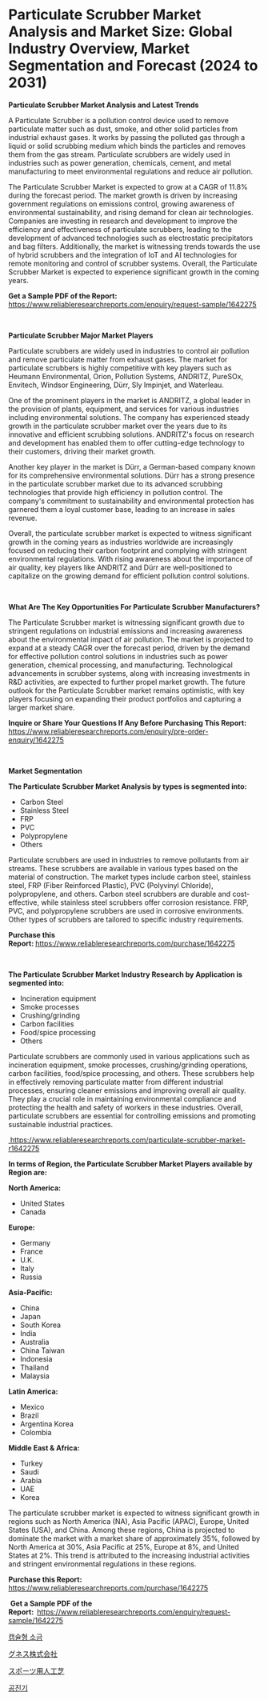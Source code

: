 <p><h1>Particulate Scrubber Market Analysis and Market Size: Global Industry Overview, Market Segmentation and Forecast (2024 to 2031)</h1></p><p><strong>Particulate Scrubber Market Analysis and Latest Trends</strong></p>
<p><p>A Particulate Scrubber is a pollution control device used to remove particulate matter such as dust, smoke, and other solid particles from industrial exhaust gases. It works by passing the polluted gas through a liquid or solid scrubbing medium which binds the particles and removes them from the gas stream. Particulate scrubbers are widely used in industries such as power generation, chemicals, cement, and metal manufacturing to meet environmental regulations and reduce air pollution.</p><p>The Particulate Scrubber Market is expected to grow at a CAGR of 11.8% during the forecast period. The market growth is driven by increasing government regulations on emissions control, growing awareness of environmental sustainability, and rising demand for clean air technologies. Companies are investing in research and development to improve the efficiency and effectiveness of particulate scrubbers, leading to the development of advanced technologies such as electrostatic precipitators and bag filters. Additionally, the market is witnessing trends towards the use of hybrid scrubbers and the integration of IoT and AI technologies for remote monitoring and control of scrubber systems. Overall, the Particulate Scrubber Market is expected to experience significant growth in the coming years.</p></p>
<p><strong>Get a Sample PDF of the Report:&nbsp;</strong> <a href="https://www.reliableresearchreports.com/enquiry/request-sample/1642275">https://www.reliableresearchreports.com/enquiry/request-sample/1642275</a></p>
<p>&nbsp;</p>
<p><strong>Particulate Scrubber Major Market Players</strong></p>
<p><p>Particulate scrubbers are widely used in industries to control air pollution and remove particulate matter from exhaust gases. The market for particulate scrubbers is highly competitive with key players such as Heumann Environmental, Orion, Pollution Systems, ANDRITZ, PureSOx, Envitech, Windsor Engineering, Dürr, Sly Impinjet, and Waterleau.</p><p>One of the prominent players in the market is ANDRITZ, a global leader in the provision of plants, equipment, and services for various industries including environmental solutions. The company has experienced steady growth in the particulate scrubber market over the years due to its innovative and efficient scrubbing solutions. ANDRITZ's focus on research and development has enabled them to offer cutting-edge technology to their customers, driving their market growth.</p><p>Another key player in the market is Dürr, a German-based company known for its comprehensive environmental solutions. Dürr has a strong presence in the particulate scrubber market due to its advanced scrubbing technologies that provide high efficiency in pollution control. The company's commitment to sustainability and environmental protection has garnered them a loyal customer base, leading to an increase in sales revenue.</p><p>Overall, the particulate scrubber market is expected to witness significant growth in the coming years as industries worldwide are increasingly focused on reducing their carbon footprint and complying with stringent environmental regulations. With rising awareness about the importance of air quality, key players like ANDRITZ and Dürr are well-positioned to capitalize on the growing demand for efficient pollution control solutions.</p></p>
<p>&nbsp;</p>
<p><strong>What Are The Key Opportunities For Particulate Scrubber Manufacturers?</strong></p>
<p><p>The Particulate Scrubber market is witnessing significant growth due to stringent regulations on industrial emissions and increasing awareness about the environmental impact of air pollution. The market is projected to expand at a steady CAGR over the forecast period, driven by the demand for effective pollution control solutions in industries such as power generation, chemical processing, and manufacturing. Technological advancements in scrubber systems, along with increasing investments in R&D activities, are expected to further propel market growth. The future outlook for the Particulate Scrubber market remains optimistic, with key players focusing on expanding their product portfolios and capturing a larger market share.</p></p>
<p><strong>Inquire or Share Your Questions If Any Before Purchasing This Report:</strong> <a href="https://www.reliableresearchreports.com/enquiry/pre-order-enquiry/1642275">https://www.reliableresearchreports.com/enquiry/pre-order-enquiry/1642275</a></p>
<p>&nbsp;</p>
<p><strong>Market Segmentation</strong></p>
<p><strong>The Particulate Scrubber Market Analysis by types is segmented into:</strong></p>
<p><ul><li>Carbon Steel</li><li>Stainless Steel</li><li>FRP</li><li>PVC</li><li>Polypropylene</li><li>Others</li></ul></p>
<p><p>Particulate scrubbers are used in industries to remove pollutants from air streams. These scrubbers are available in various types based on the material of construction. The market types include carbon steel, stainless steel, FRP (Fiber Reinforced Plastic), PVC (Polyvinyl Chloride), polypropylene, and others. Carbon steel scrubbers are durable and cost-effective, while stainless steel scrubbers offer corrosion resistance. FRP, PVC, and polypropylene scrubbers are used in corrosive environments. Other types of scrubbers are tailored to specific industry requirements.</p></p>
<p><strong>Purchase this Report:&nbsp;</strong><a href="https://www.reliableresearchreports.com/purchase/1642275">https://www.reliableresearchreports.com/purchase/1642275</a></p>
<p>&nbsp;</p>
<p><strong>The Particulate Scrubber Market Industry Research by Application is segmented into:</strong></p>
<p><ul><li>Incineration equipment</li><li>Smoke processes</li><li>Crushing/grinding</li><li>Carbon facilities</li><li>Food/spice processing</li><li>Others</li></ul></p>
<p><p>Particulate scrubbers are commonly used in various applications such as incineration equipment, smoke processes, crushing/grinding operations, carbon facilities, food/spice processing, and others. These scrubbers help in effectively removing particulate matter from different industrial processes, ensuring cleaner emissions and improving overall air quality. They play a crucial role in maintaining environmental compliance and protecting the health and safety of workers in these industries. Overall, particulate scrubbers are essential for controlling emissions and promoting sustainable industrial practices.</p></p>
<p><a href="https://www.reliableresearchreports.com/particulate-scrubber-market-r1642275">&nbsp;https://www.reliableresearchreports.com/particulate-scrubber-market-r1642275</a></p>
<p><strong>In terms of Region, the Particulate Scrubber Market Players available by Region are:</strong></p>
<p>
    <p> <strong> North America: </strong>
        <ul>
            <li>United States</li>
            <li>Canada</li>
        </ul>
        </p> 
    <p> <strong> Europe: </strong>
        <ul>
            <li>Germany</li>
            <li>France</li>
            <li>U.K.</li>
            <li>Italy</li>
            <li>Russia</li>
        </ul>
        </p> 
    <p> <strong> Asia-Pacific: </strong>
        <ul>
            <li>China</li>
            <li>Japan</li>
            <li>South Korea</li>
            <li>India</li>
            <li>Australia</li>
            <li>China Taiwan</li>
            <li>Indonesia</li>
            <li>Thailand</li>
            <li>Malaysia</li>
        </ul>
        </p> 
    <p> <strong> Latin America: </strong>
        <ul>
            <li>Mexico</li>
            <li>Brazil</li>
            <li>Argentina Korea</li>
            <li>Colombia</li>
        </ul>
        </p> 
    <p> <strong> Middle East & Africa: </strong>
        <ul>
            <li>Turkey</li>
            <li>Saudi</li>
            <li>Arabia</li>
            <li>UAE</li>
            <li>Korea</li>
        </ul>
    </p>
    </p>
<p><p>The particulate scrubber market is expected to witness significant growth in regions such as North America (NA), Asia Pacific (APAC), Europe, United States (USA), and China. Among these regions, China is projected to dominate the market with a market share of approximately 35%, followed by North America at 30%, Asia Pacific at 25%, Europe at 8%, and United States at 2%. This trend is attributed to the increasing industrial activities and stringent environmental regulations in these regions.</p></p>
<p><strong>Purchase this Report: </strong><a href="https://www.reliableresearchreports.com/purchase/1642275">https://www.reliableresearchreports.com/purchase/1642275</a></p>
<p>&nbsp;<strong>Get a Sample PDF of the Report:&nbsp;&nbsp;</strong><a href="https://www.reliableresearchreports.com/enquiry/request-sample/1642275">https://www.reliableresearchreports.com/enquiry/request-sample/1642275</a></p>
<p><strong></strong></p>
<p><p><a href="https://medium.com/@estelwisozk1/%EC%86%8C%EA%B8%88-%EC%8B%9C%EC%9E%A5%EC%9D%80-2031%EB%85%84%EA%B9%8C%EC%A7%80%EC%9D%98-%EC%8B%9C%EC%9E%A5-%EC%A0%90%EC%9C%A0%EC%9C%A8-%EA%B7%9C%EB%AA%A8-%EB%B0%8F-%EC%98%88%EC%83%81%EB%90%9C-%EC%98%88%EC%B8%A1%EC%97%90-%EC%B4%88%EC%A0%90%EC%9D%84-%EB%A7%9E%EC%B6%94%EA%B3%A0-%EC%9E%88%EC%8A%B5%EB%8B%88%EB%8B%A4-179e23111c68">캡슐형 소금</a></p><p><a href="https://medium.com/@lawrencewatkins654/gnss-ic%E5%B8%82%E5%A0%B4%E8%A6%8F%E6%A8%A1-%E5%B8%82%E5%A0%B4%E5%8B%95%E5%90%91%E3%81%A8%E5%B8%82%E5%A0%B4%E4%BA%88%E6%B8%AC-2024%E5%B9%B4%E3%81%8B%E3%82%892031%E5%B9%B4%E3%81%BE%E3%81%A7-bfad268cc6e5">グネス株式会社</a></p><p><a href="https://medium.com/@samirmayert28/%E3%82%B9%E3%83%9D%E3%83%BC%E3%83%84%E7%94%A8%E4%BA%BA%E5%B7%A5%E8%8A%9D%E3%81%AE%E5%88%86%E6%9E%90-%E3%82%B0%E3%83%AD%E3%83%BC%E3%83%90%E3%83%AB%E7%94%A3%E6%A5%AD%E3%81%AE%E5%B1%95%E6%9C%9B%E3%81%A8%E4%BA%88%E6%B8%AC-2024%E5%B9%B4%E3%81%8B%E3%82%892031%E5%B9%B4%E3%81%BE%E3%81%A7-e28e28a291cd">スポーツ用人工芝</a></p><p><a href="https://medium.com/@alanperkins1921/%EA%B3%B5%EB%AA%85%EA%B8%B0-%EC%8B%9C%EC%9E%A5-%EA%B7%9C%EB%AA%A8-cagr-%EC%B6%94%EC%84%B8-2024-2030-4a1ef05ff0a7">공진기</a></p></p>